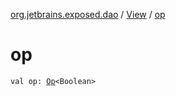 [org.jetbrains.exposed.dao](../index.md) / [View](index.md) / [op](.)

# op

`val op: `[`Op`](../../org.jetbrains.exposed.sql/-op/index.md)`<Boolean>`